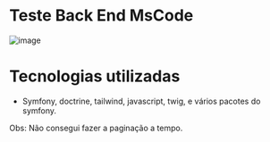 # Teste Back End MsCode

![image](https://github.com/DiogoManzoli/TestBackEnd/assets/85167436/6bbf20ae-ab04-4478-96d9-900447a810bd)

# Tecnologias utilizadas
- Symfony, doctrine, tailwind, javascript, twig, e vários pacotes do symfony.

Obs: Não consegui fazer a paginação a tempo.
